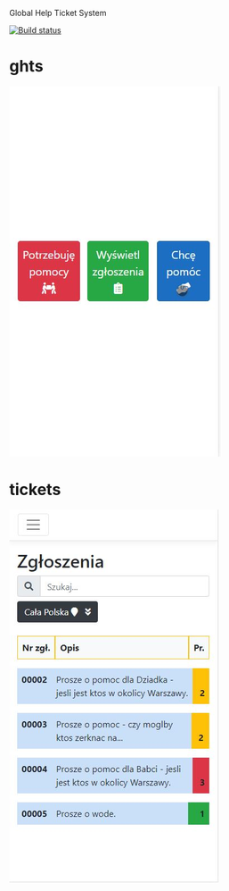 Global Help Ticket System 

[![Build status](https://ci.appveyor.com/api/projects/status/oydrkhifh3k076em?svg=true)](https://ci.appveyor.com/project/Jacob273/ghts)

# ghts
![ghts_main_view](./ghts_main_view.jpg)

# tickets
![ghts_tickets_view](./ghts_tickets_view.jpg)
